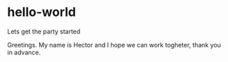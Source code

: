 # hello-world
Lets get the party started

Greetings. My name is Hector and I hope we can work togheter, thank you in advance.
